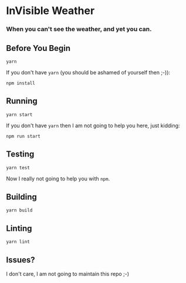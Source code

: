 # InVisible Weather
### When you can't see the weather, and yet you can.

## Before You Begin
```
yarn
```

If you don't have `yarn` (you should be ashamed of yourself then ;-)):

```
npm install
```

## Running
```
yarn start
```
If you don't have `yarn` then I am not going to help you here, just kidding:
```
npm run start
```

## Testing
```
yarn test
```
Now I really not going to help you with `npm`.

## Building
```
yarn build
```

## Linting
```
yarn lint
```

## Issues?
I don't care, I am not going to maintain this repo ;-)



